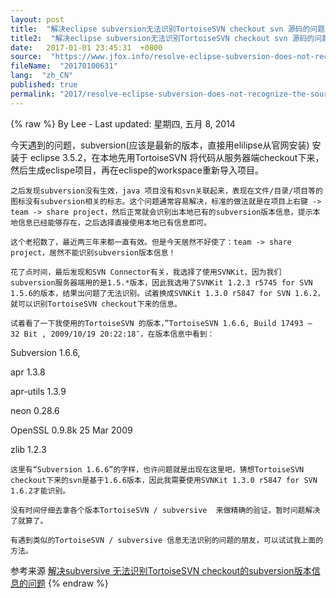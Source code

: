 ```yaml
---
layout: post
title:  "解决eclipse subversion无法识别TortoiseSVN checkout svn 源码的问题"
title2:  "解决eclipse subversion无法识别TortoiseSVN checkout svn 源码的问题"
date:   2017-01-01 23:45:31  +0800
source:  "https://www.jfox.info/resolve-eclipse-subversion-does-not-recognize-the-source-tortoisesvn-checkout-from-svn.html"
fileName:  "20170100631"
lang:  "zh_CN"
published: true
permalink: "2017/resolve-eclipse-subversion-does-not-recognize-the-source-tortoisesvn-checkout-from-svn.html"
---
```

{% raw %}
By Lee - Last updated: 星期四, 五月 8, 2014

今天遇到的问题，subversion(应该是最新的版本，直接用elilipse从官网安装)  安装于 eclipse 3.5.2，在本地先用TortoiseSVN 将代码从服务器端checkout下来，然后生成eclispe项目，再在eclispe的workspace重新导入项目。

    之后发现subversion没有生效，java 项目没有和svn关联起来，表现在文件/目录/项目等的图标没有subversion相关的标志。这个问题通常容易解决，标准的做法就是在项目上右键 -> team -> share project，然后正常就会识别出本地已有的subversion版本信息，提示本地信息已经能够存在，之后选择直接使用本地已有信息即可。

    这个老招数了，最近两三年来都一直有效。但是今天居然不好使了：team -> share project，居然不能识别subversion版本信息！

    花了点时间，最后发现和SVN Connector有关，我选择了使用SVNKit，因为我们subversion服务器端用的是1.5.*版本，因此我选用了SVNKit 1.2.3 r5745 for SVN 1.5.6的版本，结果出问题了无法识别。试着换成SVNKit 1.3.0 r5847 for SVN 1.6.2，就可以识别TortoiseSVN checkout下来的信息。

    试着看了一下我使用的TortoiseSVN 的版本，”TortoiseSVN 1.6.6, Build 17493 – 32 Bit , 2009/10/19 20:22:18″，在版本信息中看到：

Subversion 1.6.6, 

apr 1.3.8

apr-utils 1.3.9

neon 0.28.6

OpenSSL 0.9.8k 25 Mar 2009

zlib 1.2.3

    这里有“Subversion 1.6.6”的字样，也许问题就是出现在这里吧，猜想TortoiseSVN checkout下来的svn是基于1.6.6版本，因此我需要使用SVNKit 1.3.0 r5847 for SVN 1.6.2才能识别。

    没有时间仔细去拿各个版本TortoiseSVN / subversive  来做精确的验证，暂时问题解决了就算了。

    有遇到类似的TortoiseSVN / subversive 信息无法识别的问题的朋友，可以试试我上面的方法。

参考来源 [解决subversive 无法识别TortoiseSVN checkout的subversion版本信息的问题](https://www.jfox.info/go.php?url=http://www.jfox.info/url.php?url=http%3A%2F%2Fwww.blogjava.net%2Faoxj%2Farchive%2F2010%2F06%2F12%2F323461.html)
{% endraw %}